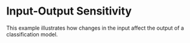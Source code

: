 # Input-Output Sensitivity

This example illustrates how changes in the input affect the output of a classification model.

